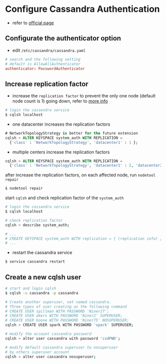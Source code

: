 # Configure Cassandra Authentication

* refer to [official page](http://docs.datastax.com/en/cassandra/2.1/cassandra/security/security_config_native_authenticate_t.html)

## Configurate the authenticator option

* edit `/etc/cassandra/cassandra.yaml`

```conf
# search and the following setting
# default is AllowAllAuthenticator
authenticator: PasswordAuthenticator
```

## Increase replication factor

* increase the `replication factor` to prevent the only one node (default node count is 1) going down, refer to [more info](https://jiankaiwang.gitbooks.io/itsys/content/database/cassandra_data_replication.html)

```bash
# login the cassendra service
$ cqlsh localhost
```

* one datacenter increases the replication factors

```sql
# NetworkTopologyStrategy is better for the future extension
cqlsh > ALTER KEYSPACE system_auth WITH REPLICATION =
  {'class' : 'NetworkTopologyStrategy', 'datacenter1' : 1 };
```

* multiple centers increase the replication factors

```sql
cqlsh > ALTER KEYSPACE system_auth WITH REPLICATION =
  {'class' : 'NetworkTopologyStrategy', 'datacenter1' : 2, 'datacenter2' : 3 };
```


after increase the replication factors, on each affected node, run `nodetool repair`

```bash
$ nodetool repair
```

start `cqlsh` and check replication factor of the `system_auth`

```bash
# login the cassandra service
$ cqlsh localhost

# check replication factor
cqlsh > describe system_auth;

# ...
# CREATE KEYSPACE system_auth WITH replication = { (replication info) }  AND durable_writes = true;
# ...
```

* restart the cassandra service

```bash
$ service cassandra restart
```

## Create a new cqlsh user

```bash
# start and login cqlsh
$ cqlsh -u cassandra -p cassandra

# Create another superuser, not named cassandra.
# Three types of user creating as the following command
# CREATE USER spillman WITH PASSWORD 'Niner27';
# CREATE USER akers WITH PASSWORD 'Niner2' SUPERUSER;
# CREATE USER boone WITH PASSWORD 'Niner75' NOSUPERUSER;
cqlsh > CREATE USER spark WITH PASSWORD 'spark' SUPERUSER;

# modify the account cassandra password
cqlsh > alter user cassandra with password 'csdPWD';

# modify default cassandra superuser to nosuperuser
# by others superuser account
cqlsh > alter user cassandra nosuperuser;
```







